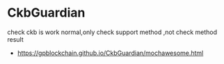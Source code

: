 # CkbGuardian
check ckb is work normal,only check support method ,not check method result
- https://gpblockchain.github.io/CkbGuardian/mochawesome.html
